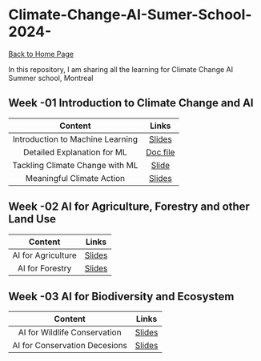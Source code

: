 # Climate-Change-AI-Sumer-School-2024-

 [Back to Home Page](https://parthdave111.github.io/)


 
In this repository, I am sharing all the learning for Climate Change AI Summer school, Montreal 

## Week -01 Introduction to Climate Change and AI

|Content|Links |
|:-:|:-:|
|Introduction to Machine Learning |[Slides](https://github.com/ParthDave111/Climate-Change-AI-Sumer-School-2024-/blob/main/2024%20Introduction%20to%20Machine%20Learning.pptx)|
| Detailed Explanation for ML   | [Doc file](https://github.com/ParthDave111/Climate-Change-AI-Sumer-School-2024-/blob/main/Expanded%20Introduction%20to%20ML%20-%20CCAI%20Virtual%20Summer%20School%202024%20%5BSHARED%20WITH%20EXTERNAL%5D.docx) |
| Tackling Climate Change with ML  | [Slide](https://github.com/ParthDave111/Climate-Change-AI-Sumer-School-2024-/blob/main/Tackling%20Climate%20Change%20with%20Machine%20Learning.pdf)|
|Meaningful Climate Action  | [Slides](https://github.com/ParthDave111/Climate-Change-AI-Sumer-School-2024-/blob/main/CCAI%2C%20Meaningful%20Climate%20Action%2C%20June%202024.pdf)|


## Week -02  AI for Agriculture, Forestry and other Land Use
|Content|Links |
|:-:|:-:|
|AI for Agriculture |[Slides](https://github.com/ParthDave111/Climate-Change-AI-Sumer-School-2024-/blob/main/CCAI%20Guest%20Lecture%20-%20AI%20for%20Agriculture.pdf)|
|AI for Forestry |[Slides](https://github.com/ParthDave111/Climate-Change-AI-Sumer-School-2024-/blob/main/Forest%20Slides%202024.pdf)|


## Week -03 AI for Biodiversity and Ecosystem
|Content|Links |
|:-:|:-:|
|AI for Wildlife Conservation |[Slides](https://github.com/ParthDave111/Climate-Change-AI-Sumer-School-2024-/blob/main/CCAI_tuia_compressed.pdf)|
|AI for Conservation Decesions |[Slides](https://github.com/ParthDave111/Climate-Change-AI-Sumer-School-2024-/blob/main/LilyXu-AI-for-Conservation-Decisions.pdf)|
